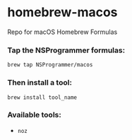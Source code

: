 # homebrew-macos
Repo for macOS Homebrew Formulas

### Tap the NSProgrammer formulas:

`brew tap NSProgrammer/macos`

### Then install a tool:

`brew install tool_name`

### Available tools:

 - `noz`

